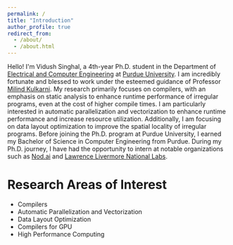 ```yaml
---
permalink: /
title: "Introduction"
author_profile: true
redirect_from: 
  - /about/
  - /about.html
---
```


Hello! I'm Vidush Singhal, a 4th-year Ph.D. student in the Department of [Electrical and Computer Engineering](https://engineering.purdue.edu/ECE) at [Purdue University](https://www.purdue.edu/). I am incredibly fortunate and blessed to work under the esteemed guidance of Professor [Milind Kulkarni](https://engineering.purdue.edu/~milind/). My research primarily focuses on compilers, with an emphasis on static analysis to enhance runtime performance of irregular programs, even at the cost of higher compile times. I am particularly interested in automatic parallelization and vectorization to enhance runtime performance and increase resource utilization. Additionally, I am focusing on data layout optimization to improve the spatial locality of irregular programs.
Before joining the Ph.D. program at Purdue University, I earned my Bachelor of Science in Computer Engineering from Purdue. During my Ph.D. journey, I have had the opportunity to intern at notable organizations such as [Nod.ai](https://www.amd.com/en/newsroom/press-releases/2023-10-10-amd-to-acquire-open-source-ai-software-expert-nod-.html) and [Lawrence Livermore National Labs](https://www.llnl.gov/).


# Research Areas of Interest
- Compilers 
- Automatic Parallelization and Vectorization 
- Data Layout Optimization 
- Compilers for GPU
- High Performance Computing 
